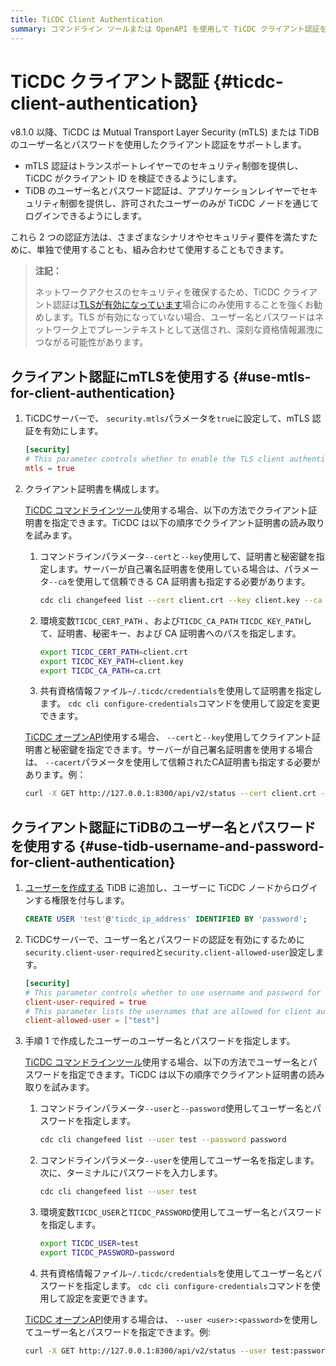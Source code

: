 ```yaml
---
title: TiCDC Client Authentication
summary: コマンドライン ツールまたは OpenAPI を使用して TiCDC クライアント認証を実行する方法を紹介します。
---
```


# TiCDC クライアント認証 {#ticdc-client-authentication}

v8.1.0 以降、TiCDC は Mutual Transport Layer Security (mTLS) または TiDB のユーザー名とパスワードを使用したクライアント認証をサポートします。

-   mTLS 認証はトランスポートレイヤーでのセキュリティ制御を提供し、TiCDC がクライアント ID を検証できるようにします。
-   TiDB のユーザー名とパスワード認証は、アプリケーションレイヤーでセキュリティ制御を提供し、許可されたユーザーのみが TiCDC ノードを通じてログインできるようにします。

これら 2 つの認証方法は、さまざまなシナリオやセキュリティ要件を満たすために、単独で使用することも、組み合わせて使用することもできます。

> **注記：**
>
> ネットワークアクセスのセキュリティを確保するため、TiCDC クライアント認証は[TLSが有効になっています](/enable-tls-between-clients-and-servers.md)場合にのみ使用することを強くお勧めします。TLS が有効になっていない場合、ユーザー名とパスワードはネットワーク上でプレーンテキストとして送信され、深刻な資格情報漏洩につながる可能性があります。

## クライアント認証にmTLSを使用する {#use-mtls-for-client-authentication}

1.  TiCDCサーバーで、 `security.mtls`パラメータを`true`に設定して、mTLS 認証を有効にします。

    ```toml
    [security]
    # This parameter controls whether to enable the TLS client authentication. The default value is false.
    mtls = true
    ```

2.  クライアント証明書を構成します。

    <SimpleTab groupId="cdc">
     <div label="TiCDC command-line tool" value="cdc-cli">

    [TiCDC コマンドラインツール](/ticdc/ticdc-manage-changefeed.md)使用する場合、以下の方法でクライアント証明書を指定できます。TiCDC は以下の順序でクライアント証明書の読み取りを試みます。

    1.  コマンドラインパラメータ`--cert`と`--key`使用して、証明書と秘密鍵を指定します。サーバーが自己署名証明書を使用している場合は、パラメータ`--ca`を使用して信頼できる CA 証明書も指定する必要があります。

        ```bash
        cdc cli changefeed list --cert client.crt --key client.key --ca ca.crt
        ```

    2.  環境変数`TICDC_CERT_PATH` 、および`TICDC_CA_PATH` `TICDC_KEY_PATH`して、証明書、秘密キー、および CA 証明書へのパスを指定します。

        ```bash
        export TICDC_CERT_PATH=client.crt
        export TICDC_KEY_PATH=client.key
        export TICDC_CA_PATH=ca.crt
        ```

    3.  共有資格情報ファイル`~/.ticdc/credentials`を使用して証明書を指定します。 `cdc cli configure-credentials`コマンドを使用して設定を変更できます。

    </div>

    <div label="TiCDC OpenAPI" value="cdc-api">

    [TiCDC オープンAPI](/ticdc/ticdc-open-api-v2.md)使用する場合、 `--cert`と`--key`使用してクライアント証明書と秘密鍵を指定できます。サーバーが自己署名証明書を使用する場合は、 `--cacert`パラメータを使用して信頼されたCA証明書も指定する必要があります。例：

    ```bash
    curl -X GET http://127.0.0.1:8300/api/v2/status --cert client.crt --key client.key --cacert ca.crt
    ```

    </div>
     </SimpleTab>

## クライアント認証にTiDBのユーザー名とパスワードを使用する {#use-tidb-username-and-password-for-client-authentication}

1.  [ユーザーを作成する](/sql-statements/sql-statement-create-user.md) TiDB に追加し、ユーザーに TiCDC ノードからログインする権限を付与します。

    ```sql
    CREATE USER 'test'@'ticdc_ip_address' IDENTIFIED BY 'password';
    ```

2.  TiCDCサーバーで、ユーザー名とパスワードの認証を有効にするために`security.client-user-required`と`security.client-allowed-user`設定します。

    ```toml
    [security]
    # This parameter controls whether to use username and password for client authentication. The default value is false.
    client-user-required = true
    # This parameter lists the usernames that are allowed for client authentication. Authentication requests with usernames not in this list will be rejected. The default value is null.
    client-allowed-user = ["test"]
    ```

3.  手順 1 で作成したユーザーのユーザー名とパスワードを指定します。

    <SimpleTab groupId="cdc">
     <div label="TiCDC command-line tool" value="cdc-cli">

    [TiCDC コマンドラインツール](/ticdc/ticdc-manage-changefeed.md)使用する場合、以下の方法でユーザー名とパスワードを指定できます。TiCDC は以下の順序でクライアント証明書の読み取りを試みます。

    1.  コマンドラインパラメータ`--user`と`--password`使用してユーザー名とパスワードを指定します。

        ```bash
        cdc cli changefeed list --user test --password password
        ```

    2.  コマンドラインパラメータ`--user`を使用してユーザー名を指定します。次に、ターミナルにパスワードを入力します。

        ```bash
        cdc cli changefeed list --user test
        ```

    3.  環境変数`TICDC_USER`と`TICDC_PASSWORD`使用してユーザー名とパスワードを指定します。

        ```bash
        export TICDC_USER=test
        export TICDC_PASSWORD=password
        ```

    4.  共有資格情報ファイル`~/.ticdc/credentials`を使用してユーザー名とパスワードを指定します。 `cdc cli configure-credentials`コマンドを使用して設定を変更できます。

    </div>

    <div label="TiCDC OpenAPI" value="cdc-api">

    [TiCDC オープンAPI](/ticdc/ticdc-open-api-v2.md)使用する場合は、 `--user <user>:<password>`を使用してユーザー名とパスワードを指定できます。例:

    ```bash
    curl -X GET http://127.0.0.1:8300/api/v2/status --user test:password
    ```

    </div>
     </SimpleTab>
